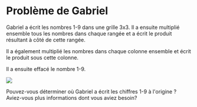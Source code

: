 # Problème de Gabriel

Gabriel a écrit les nombres 1-9 dans une grille 3x3. Il a ensuite multiplié ensemble tous les nombres dans chaque rangée et a écrit le produit résultant à côté de cette rangée.

 Il a également multiplié les nombres dans chaque colonne ensemble et écrit le produit sous cette colonne.


Il a ensuite effacé le nombre 1-9.

![](https://github.com/supportingami/sami-maths-club/blob/master/maths-club-pack/images/gabriels-problem-1.png?raw=true)

Pouvez-vous déterminer où Gabriel a écrit les chiffres 1-9 à l'origine ? Aviez-vous plus informations dont vous aviez besoin?

